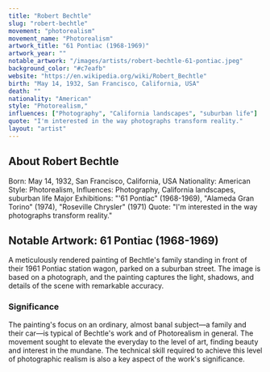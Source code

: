 ```yaml
---
title: "Robert Bechtle"
slug: "robert-bechtle"
movement: "photorealism"
movement_name: "Photorealism"
artwork_title: "61 Pontiac (1968-1969)"
artwork_year: ""
notable_artwork: "/images/artists/robert-bechtle-61-pontiac.jpeg"
background_color: "#c7eafb"
website: "https://en.wikipedia.org/wiki/Robert_Bechtle"
birth: "May 14, 1932, San Francisco, California, USA"
death: ""
nationality: "American"
style: "Photorealism,"
influences: ["Photography", "California landscapes", "suburban life"]
quote: "I'm interested in the way photographs transform reality."
layout: "artist"
---
```


## About Robert Bechtle

Born: May 14, 1932, San Francisco, California, USA Nationality: American Style: Photorealism, Influences: Photography, California landscapes, suburban life Major Exhibitions: "'61 Pontiac" (1968-1969), "Alameda Gran Torino" (1974), "Roseville Chrysler" (1971) Quote: "I'm interested in the way photographs transform reality."

## Notable Artwork: 61 Pontiac (1968-1969)

A meticulously rendered painting of Bechtle's family standing in front of their 1961 Pontiac station wagon, parked on a suburban street. The image is based on a photograph, and the painting captures the light, shadows, and details of the scene with remarkable accuracy.

### Significance

The painting's focus on an ordinary, almost banal subject—a family and their car—is typical of Bechtle's work and of Photorealism in general. The movement sought to elevate the everyday to the level of art, finding beauty and interest in the mundane. The technical skill required to achieve this level of photographic realism is also a key aspect of the work's significance.
